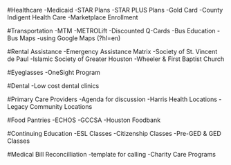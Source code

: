 #Healthcare
-Medicaid
-STAR Plans
-STAR PLUS Plans
-Gold Card
-County Indigent Health Care
-Marketplace Enrollment

#Transportation
-MTM
-METROLift
-Discounted Q-Cards
-Bus Education
-Bus Maps
-using Google Maps (?hl=en)

#Rental Assistance
-Emergency Assistance Matrix
-Society of St. Vincent de Paul
-Islamic Society of Greater Houston
-Wheeler & First Baptist Church

#Eyeglasses
-OneSight Program

#Dental 
-Low cost dental clinics

#Primary Care Providers
-Agenda for discussion
-Harris Health Locations
-Legacy Community Locations

#Food Pantries
-ECHOS
-GCCSA
-Houston Foodbank

#Continuing Education
-ESL Classes
-Citizenship Classes
-Pre-GED & GED Classes

#Medical Bill Reconcilliation
-template for calling
-Charity Care Programs
